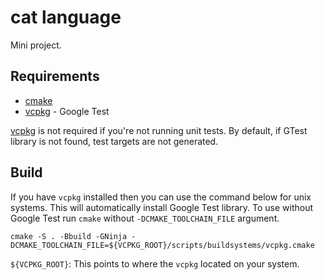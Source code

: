 # cat language

Mini project.

## Requirements

  - [cmake](https://cmake.org)
  - [vcpkg](http://vcpkg.io) - Google Test

[vcpkg](http://vcpkg.io) is not required if you're not running unit tests. By default, if GTest library is not found,
test targets are not generated.

## Build

If you have `vcpkg` installed then you can use the command below for unix systems. This will automatically install
Google Test library. To use without Google Test run `cmake` without `-DCMAKE_TOOLCHAIN_FILE` argument.

```
cmake -S . -Bbuild -GNinja -DCMAKE_TOOLCHAIN_FILE=${VCPKG_ROOT}/scripts/buildsystems/vcpkg.cmake
```

`${VCPKG_ROOT}`: This points to where the `vcpkg` located on your system.
